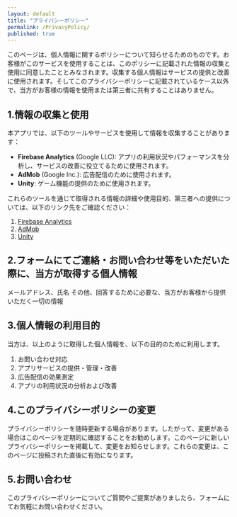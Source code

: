 ```yaml
---
layout: default
title: "プライバシーポリシー"
permalink: /PrivacyPolicy/
published: true
---
```

このページは、個人情報に関するポリシーについて知らせるためのものです。お客様がこのサービスを使用することは、このポリシーに記載された情報の収集と使用に同意したこととみなされます。収集する個人情報はサービスの提供と改善に使用されます。そしてこのプライバシーポリシーに記載されているケース以外で、当方がお客様の情報を使用または第三者に共有することはありません。

## 1.情報の収集と使用

本アプリでは、以下のツールやサービスを使用して情報を収集することがあります：
- **Firebase Analytics** (Google LLC): アプリの利用状況やパフォーマンスを分析し、サービスの改善に役立てるために使用されます。
- **AdMob** (Google Inc.): 広告配信のために使用されます。
- **Unity**: ゲーム機能の提供のために使用されます。

これらのツールを通じて取得される情報の詳細や使用目的、第三者への提供については、以下のリンク先をご確認ください：

1. [Firebase Analytics](https://policies.google.com/technologies/ads?hl=ja)
1. [AdMob](https://policies.google.com/technologies/ads?hl=ja)
1. [Unity](https://unity3d.com/legal/privacy-policy)


## 2.フォームにてご連絡・お問い合わせ等をいただいた際に、当方が取得する個人情報
メールアドレス、氏名
その他、回答するために必要な、当方がお客様から提供いただく一切の情報


## 3.個人情報の利用目的
当方は、以上のように取得した個人情報を、以下の目的のために利用します。

1. お問い合わせ対応
1. アプリサービスの提供・管理・改善
1. 広告配信の効果測定
1. アプリの利用状況の分析および改善

## 4.このプライバシーポリシーの変更

プライバシーポリシーを随時更新する場合があります。したがって、変更がある場合はこのページを定期的に確認することをお勧めします。このページに新しいプライバシーポリシーを掲載して、変更をお知らせします。これらの変更は、このページに投稿された直後に有効になります。

## 5.お問い合わせ

このプライバシーポリシーについてご質問やご提案がありましたら、フォームにてお気軽にお問い合わせください。

